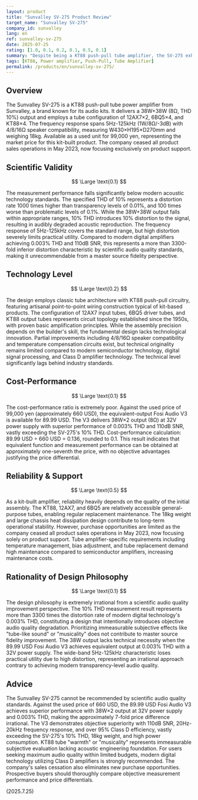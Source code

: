 ```yaml
---
layout: product
title: "Sunvalley SV-275 Product Review"
target_name: "Sunvalley SV-275"
company_id: sunvalley
lang: en
ref: sunvalley-sv-275
date: 2025-07-25
rating: [1.0, 0.1, 0.2, 0.1, 0.5, 0.1]
summary: "Despite being a KT88 push-pull tube amplifier, the SV-275 exhibits poor measurement performance with 10% THD, while the 89.99 USD Fosi Audio V3 achieves equivalent output with 0.003% THD, making it scientifically untenable by audio quality standards."
tags: [KT88, Power amplifier, Push-Pull, Tube Amplifier]
permalink: /products/en/sunvalley-sv-275/
---
```

## Overview

The Sunvalley SV-275 is a KT88 push-pull tube power amplifier from Sunvalley, a brand known for its audio kits. It delivers a 38W+38W (8Ω, THD 10%) output and employs a tube configuration of 12AX7×2, 6BQ5×4, and KT88×4. The frequency response spans 5Hz-125kHz (1W/8Ω/-3dB) with 4/8/16Ω speaker compatibility, measuring W430×H195×D270mm and weighing 18kg. Available as a used unit for 99,000 yen, representing the market price for this kit-built product. The company ceased all product sales operations in May 2023, now focusing exclusively on product support.

## Scientific Validity

$$ \Large \text{0.1} $$

The measurement performance falls significantly below modern acoustic technology standards. The specified THD of 10% represents a distortion rate 1000 times higher than transparency levels of 0.01%, and 100 times worse than problematic levels of 0.1%. While the 38W+38W output falls within appropriate ranges, 10% THD introduces 10% distortion to the signal, resulting in audibly degraded acoustic reproduction. The frequency response of 5Hz-125kHz covers the standard range, but high distortion severely limits practical utility. Compared to modern digital amplifiers achieving 0.003% THD and 110dB SNR, this represents a more than 3300-fold inferior distortion characteristic by scientific audio quality standards, making it unrecommendable from a master source fidelity perspective.

## Technology Level

$$ \Large \text{0.2} $$

The design employs classic tube architecture with KT88 push-pull circuitry, featuring artisanal point-to-point wiring construction typical of kit-based products. The configuration of 12AX7 input tubes, 6BQ5 driver tubes, and KT88 output tubes represents circuit topology established since the 1950s, with proven basic amplification principles. While the assembly precision depends on the builder's skill, the fundamental design lacks technological innovation. Partial improvements including 4/8/16Ω speaker compatibility and temperature compensation circuits exist, but technical originality remains limited compared to modern semiconductor technology, digital signal processing, and Class D amplifier technology. The technical level significantly lags behind industry standards.

## Cost-Performance

$$ \Large \text{0.1} $$

The cost-performance ratio is extremely poor. Against the used price of 99,000 yen (approximately 660 USD), the equivalent-output Fosi Audio V3 is available for 89.99 USD. The V3 delivers 38W×2 output (8Ω) at 32V power supply with superior performance of 0.003% THD and 110dB SNR, vastly exceeding the SV-275's 10% THD. Cost-performance calculation: 89.99 USD ÷ 660 USD = 0.136, rounded to 0.1. This result indicates that equivalent function and measurement performance can be obtained at approximately one-seventh the price, with no objective advantages justifying the price differential.

## Reliability & Support

$$ \Large \text{0.5} $$

As a kit-built amplifier, reliability heavily depends on the quality of the initial assembly. The KT88, 12AX7, and 6BQ5 are relatively accessible general-purpose tubes, enabling regular replacement maintenance. The 18kg weight and large chassis heat dissipation design contribute to long-term operational stability. However, purchase opportunities are limited as the company ceased all product sales operations in May 2023, now focusing solely on product support. Tube amplifier-specific requirements including temperature management, bias adjustment, and tube replacement demand high maintenance compared to semiconductor amplifiers, increasing maintenance costs.

## Rationality of Design Philosophy

$$ \Large \text{0.1} $$

The design philosophy is extremely irrational from a scientific audio quality improvement perspective. The 10% THD measurement result represents more than 3300 times the distortion rate of modern digital technology's 0.003% THD, constituting a design that intentionally introduces objective audio quality degradation. Prioritizing immeasurable subjective effects like "tube-like sound" or "musicality" does not contribute to master source fidelity improvement. The 38W output lacks technical necessity when the 89.99 USD Fosi Audio V3 achieves equivalent output at 0.003% THD with a 32V power supply. The wide-band 5Hz-125kHz characteristic loses practical utility due to high distortion, representing an irrational approach contrary to achieving modern transparency-level audio quality.

## Advice

The Sunvalley SV-275 cannot be recommended by scientific audio quality standards. Against the used price of 660 USD, the 89.99 USD Fosi Audio V3 achieves superior performance with 38W×2 output at 32V power supply and 0.003% THD, making the approximately 7-fold price difference irrational. The V3 demonstrates objective superiority with 110dB SNR, 20Hz-20kHz frequency response, and over 95% Class D efficiency, vastly exceeding the SV-275's 10% THD, 18kg weight, and high power consumption. KT88 tube "warmth" or "musicality" represents immeasurable subjective evaluation lacking acoustic engineering foundation. For users seeking maximum audio quality within limited budgets, modern digital technology utilizing Class D amplifiers is strongly recommended. The company's sales cessation also eliminates new purchase opportunities. Prospective buyers should thoroughly compare objective measurement performance and price differentials.

(2025.7.25)
